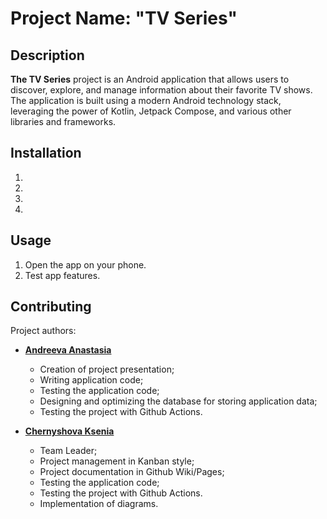 # Project Name: **"TV Series"**

## Description

**The TV Series**  project is an Android application that allows users to discover, explore, and manage information about their favorite TV shows. The application is built using a modern Android technology stack, leveraging the power of Kotlin, Jetpack Compose, and various other libraries and frameworks.



## Installation

1. 
2. 
3. 
4. 
 
## Usage

1. Open the app on your phone.
2. Test app features.

## Contributing

Project authors:
- [**Andreeva Anastasia**](https://github.com/woaml)
     - Creation of project presentation;     
     - Writing application code;
     - Testing the application code;
     - Designing and optimizing the database for storing application data;
     - Testing the project with Github Actions.

- [**Chernyshova Ksenia**](https://github.com/xenia155) 
     - Team Leader;
     - Project management in Kanban style;
     - Project documentation in Github Wiki/Pages;
     - Testing the application code;
     - Testing the project with Github Actions.
     - Implementation of diagrams.

     
